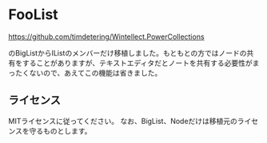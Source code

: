 # FooList

https://github.com/timdetering/Wintellect.PowerCollections

のBigListからIList<T>のメンバーだけ移植しました。もともとの方ではノードの共有をすることがありますが、テキストエディタだとノートを共有する必要性がまったくないので、あえてこの機能は省きました。

## ライセンス
MITライセンスに従ってください。
なお、BigList<T>、Node<T>だけは移植元のライセンスを守るものとします。
